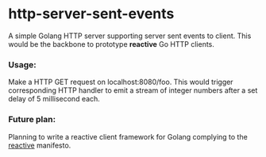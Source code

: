 # http-server-sent-events
A simple Golang HTTP server supporting server sent events to client. This would be the backbone to prototype **reactive** Go HTTP clients.

### Usage:

Make a HTTP GET request on localhost:8080/foo. This would trigger corresponding HTTP handler to emit a stream of integer numbers after a set delay of 5 millisecond each. 

### Future plan:

Planning to write a reactive client framework for Golang complying to the [reactive](http://reactivex.io/) manifesto.
